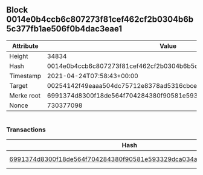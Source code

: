 ## Block 0014e0b4ccb6c807273f81cef462cf2b0304b6b5c377fb1ae506f0b4dac3eae1

Attribute | Value
--- | ---
Height | 34834
Hash | 0014e0b4ccb6c807273f81cef462cf2b0304b6b5c377fb1ae506f0b4dac3eae1
Timestamp | 2021-04-24T07:58:43+00:00
Target | 00254142f49eaaa504dc75712e8378ad5316cbcead634704b3734b6271167cc4
Merke root | 6991374d8300f18de564f704284380f90581e593329dca034aba7b858acd844e
Nonce | 730377098

```

```

### Transactions

Hash | Amount
--- | ---
[6991374d8300f18de564f704284380f90581e593329dca034aba7b858acd844e](6991374d8300f18de564f704284380f90581e593329dca034aba7b858acd844e.md) | 10.00000000 SKEPTI 
